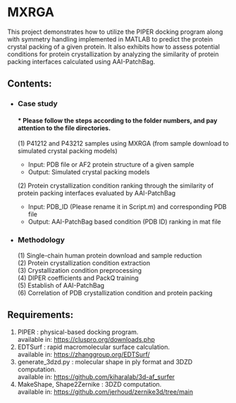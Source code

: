 # MXRGA

This project demonstrates how to utilize the PIPER docking program along with symmetry handling implemented in MATLAB to predict the protein crystal packing of a given protein. It also exhibits how to assess potential conditions for protein crystallization by analyzing the similarity of protein packing interfaces calculated using AAI-PatchBag.



## Contents:

- ### Case study
  #### * Please follow the steps according to the folder numbers, and pay attention to the file directories.
  (1) P41212 and P43212 samples using MXRGA (from sample download to simulated crystal packing models)
     - Input:  PDB file or AF2 protein structure of a given sample <br>
     - Output: Simulated crystal packing models                    <br>
  
  (2) Protein crystallization condition ranking through the similarity of protein packing interfaces evaluated by AAI-PatchBag
     - Input:  PDB_ID (Please rename it in Script.m) and corresponding PDB file <br>
     - Output: AAI-PatchBag based condition (PDB ID) ranking in mat file        <br>

- ### Methodology
  (1) Single-chain human protein download and sample reduction <br>
  (2) Protein crystallization condition extraction             <br>
  (3) Crystallization condition preprocessing                  <br>
  (4) DIPER coefficients and PackQ training                    <br>
  (5) Establish of AAI-PatchBag                                <br>
  (6) Correlation of PDB crystallization condition and protein packing  <br>

## Requirements:

1. PIPER    : physical-based docking program.                                <br>
   available in: https://cluspro.org/downloads.php
2. EDTSurf  : rapid macromolecular surface calculation.                      <br>
   available in: https://zhanggroup.org/EDTSurf/
3. generate_3dzd.py  : molecular shape in ply format and 3DZD computation.   <br>
   available in: https://github.com/kiharalab/3d-af_surfer
4. MakeShape, Shape2Zernike	: 3DZD computation.                              <br>
   available in: https://github.com/jerhoud/zernike3d/tree/main
